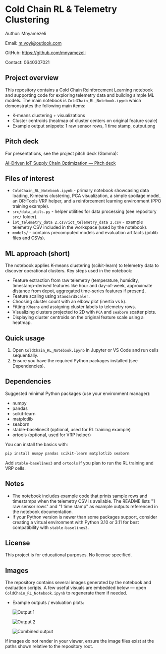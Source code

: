 # Cold Chain RL & Telemetry Clustering

Author: Mnyamezeli

Email: m.voyi@outlook.com

GitHub: https://github.com/mnyamezeli

Contact: 0640307021

## Project overview

This repository contains a Cold Chain Reinforcement Learning notebook and supporting code for exploring telemetry data and building simple ML models. The main notebook is `ColdChain_RL_Notebook.ipynb` which demonstrates the following main items:

- K-means clustering + visualizations
- Cluster centroids (heatmap of cluster centers on original feature scale)
- Example output snippets: 1 raw sensor rows, 1 time stamp, output.png

## Pitch deck

For presentations, see the project pitch deck (Gamma):

[AI-Driven IoT Supply Chain Optimization — Pitch deck](https://gamma.app/docs/AI-Driven-IoT-Supply-Chain-Optimization-A-Sustainable-Solution-to-pzwr8pun08zxc8t?mode=doc)

## Files of interest

- `ColdChain_RL_Notebook.ipynb` - primary notebook showcasing data loading, K-means clustering, PCA visualization, a simple spoilage model, an OR-Tools VRP helper, and a reinforcement learning environment (PPO training example).
- `src/data_utils.py` - helper utilities for data processing (see repository `src/` folder).
- `iot_telemetry_data 2.csv/iot_telemetry_data 2.csv` - example telemetry CSV included in the workspace (used by the notebook).
- `models/` - contains precomputed models and evaluation artifacts (joblib files and CSVs).

## ML approach (short)

The notebook applies K-means clustering (scikit-learn) to telemetry data to discover operational clusters. Key steps used in the notebook:

- Feature extraction from raw telemetry (temperature, humidity, timestamp-derived features like hour and day-of-week, approximate distance from depot, aggregated time-series features if present).
- Feature scaling using `StandardScaler`.
- Choosing cluster count with an elbow plot (inertia vs k).
- Fitting `KMeans` and assigning cluster labels to telemetry rows.
- Visualizing clusters projected to 2D with `PCA` and `seaborn` scatter plots.
- Displaying cluster centroids on the original feature scale using a heatmap.

## Quick usage

1. Open `ColdChain_RL_Notebook.ipynb` in Jupyter or VS Code and run cells sequentially.
2. Ensure you have the required Python packages installed (see Dependencies).

## Dependencies

Suggested minimal Python packages (use your environment manager):

- numpy
- pandas
- scikit-learn
- matplotlib
- seaborn
- stable-baselines3 (optional, used for RL training example)
- ortools (optional, used for VRP helper)

You can install the basics with:

```powershell
pip install numpy pandas scikit-learn matplotlib seaborn
```

Add `stable-baselines3` and `ortools` if you plan to run the RL training and VRP cells.

## Notes

- The notebook includes example code that prints sample rows and timestamps when the telemetry CSV is available. The README lists "1 raw sensor rows" and "1 time stamp" as example outputs referenced in the notebook documentation.
- If your Python version is newer than some packages support, consider creating a virtual environment with Python 3.10 or 3.11 for best compatibility with `stable-baselines3`.

## License

This project is for educational purposes. No license specified.

## Images

The repository contains several images generated by the notebook and evaluation scripts. A few useful visuals are embedded below — open `ColdChain_RL_Notebook.ipynb` to regenerate them if needed.

- Example outputs / evaluation plots:

  ![Output 1](output1.png)

  ![Output 2](output2.png)

  ![Combined output](output.png)

If images do not render in your viewer, ensure the image files exist at the paths shown relative to the repository root.
